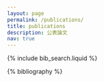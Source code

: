```yaml
---
layout: page
permalink: /publications/
title: publications
description: 公表論文
nav: true
---
```


<!-- _pages/publications.md -->

<!-- Bibsearch Feature -->

{% include bib_search.liquid %}

<div class="publications">

{% bibliography %}

</div>
